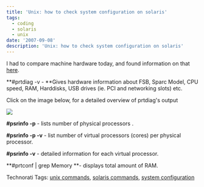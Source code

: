```yaml
---
title: 'Unix: how to check system configuration on solaris'
tags:
  - coding
  - solaris
  - unix
date: '2007-09-08'
description: 'Unix: how to check system configuration on solaris'
---
```


I had to compare machine hardware today, and found information on that [here][0].

**\#prtdiag -v - **Gives hardware information about FSB, Sparc Model, CPU speed, RAM, Harddisks, USB drives (ie. PCI and networking slots) etc.

Click on the image below, for a detailed overview of prtdiag's output

[![](/images/3177597_b6727fa7f6_m.jpg)][1]

**\#psrinfo -p** - lists number of physical processors .

**\#psrinfo -p -v** - list number of virtual processors (cores) per physical processor.

**\#psrinfo -v** - detailed information for each virtual processor.

**\#prtconf | grep Memory **- displays total amount of RAM.

Technorati Tags: [unix commands][2], [solaris commands][3], [system configuration][4]


[0]: http://esofthub.blogspot.com/2006/10/view-processor-speed-and-ram-size.html
[1]: http://static.zooomr.com/images/3177597_653fa457f3_o.png
[2]: http://technorati.com/tags/unix%20commands
[3]: http://technorati.com/tags/solaris%20commands
[4]: http://technorati.com/tags/system%20configuration
